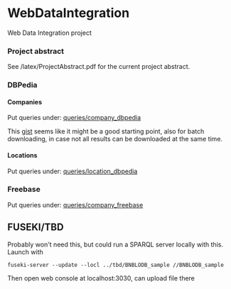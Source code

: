 # WebDataIntegration
Web Data Integration project

### Project abstract
See /latex/ProjectAbstract.pdf for the current project abstract. 


### DBPedia
#### Companies
Put queries under: [queries/company_dbpedia](/queries/company_dbpedia)

This [gist](https://gist.github.com/szydan/e801fa687587d9eb0f6a) seems like it might be a good starting point, also for batch downloading, in case not all results can be downloaded at the same time.

#### Locations
Put queries under: [queries/location_dbpedia](/queries/location_dbpedia)


### Freebase
Put queries under: [queries/company_freebase](/queries/company_freebase)


## FUSEKI/TBD
Probably won't need this, but could run a SPARQL server locally with this. Launch with 

```
fuseki-server --update --locl ../tbd/BNBLODB_sample //BNBLODB_sample
```

Then open web console at localhost:3030, can upload file there